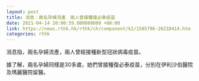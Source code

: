 ```yaml
---
layout: post
title: 消息：兩名孕婦流產　兩人曾接種復必泰疫苗
date: 2021-04-14 20:00:59.000000000 +08:00
link: https://news.rthk.hk/rthk/ch/component/k2/1585786-20210414.htm
categories: rthk
---
```


消息指，兩名孕婦流產，兩人曾經接種新型冠狀病毒疫苗。

據了解，兩名孕婦同樣是30多歲，她們曾接種復必泰疫苗，分別在伊利沙伯醫院及瑪麗醫院留醫。
